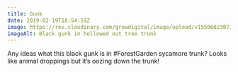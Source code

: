 ```yaml
---
title: Gunk
date: 2019-02-19T18:54:19Z
image: https://res.cloudinary.com/growdigital/image/upload/v1550602307/gunk-4129550E.jpg
imageAlt: Black gunk in hollowed out tree trunk
---
```


Any ideas what this black gunk is in #ForestGarden sycamore trunk? Looks like animal droppings but it’s oozing down the trunk!
